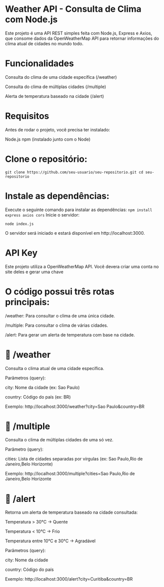 # Weather API - Consulta de Clima com Node.js

Este projeto é uma API REST simples feita com Node.js, Express e Axios, que consome dados da OpenWeatherMap API para retornar informações do clima atual de cidades no mundo todo.

# Funcionalidades

Consulta do clima de uma cidade específica (/weather)

Consulta do clima de múltiplas cidades (/multiple)

Alerta de temperatura baseado na cidade (/alert)

# Requisitos

Antes de rodar o projeto, você precisa ter instalado:

Node.js
npm (instalado junto com o Node)

# Clone o repositório:
`
git clone https://github.com/seu-usuario/seu-repositorio.git
cd seu-repositorio
`


# Instale as dependências:

Execute o seguinte comando para instalar as dependências:
`
npm install express axios cors
`
Inicie o servidor:

`
node index.js
`

O servidor será iniciado e estará disponível em http://localhost:3000.

# API Key

Este projeto utiliza a OpenWeatherMap API. Você devera criar uma conta no site deles e gerar uma chave

# O código possui três rotas principais:

/weather: Para consultar o clima de uma única cidade.

/multiple: Para consultar o clima de várias cidades.

/alert: Para gerar um alerta de temperatura com base na cidade.

# 🔹 /weather

Consulta o clima atual de uma cidade específica.

Parâmetros (query):

city: Nome da cidade (ex: Sao Paulo)

country: Código do país (ex: BR)

Exemplo:
http://localhost:3000/weather?city=Sao Paulo&country=BR

# 🔹 /multiple

Consulta o clima de múltiplas cidades de uma só vez.

Parâmetro (query):

cities: Lista de cidades separadas por vírgulas (ex: Sao Paulo,Rio de Janeiro,Belo Horizonte)

Exemplo:
http://localhost:3000/multiple?cities=Sao Paulo,Rio de Janeiro,Belo Horizonte

# 🔹 /alert

Retorna um alerta de temperatura baseado na cidade consultada:

Temperatura > 30°C → Quente

Temperatura < 10°C → Frio

Temperatura entre 10°C e 30°C → Agradável

Parâmetros (query):

city: Nome da cidade

country: Código do país

Exemplo:
http://localhost:3000/alert?city=Curitiba&country=BR
